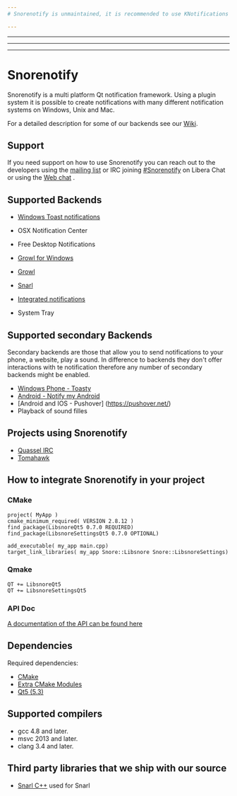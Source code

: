 ```yaml
---
# Snorenotify is unmaintained, it is recommended to use KNotifications instead. If you only care for Windows notification use https://invent.kde.org/libraries/snoretoast

---
```

---
---
---

Snorenotify
===========

Snorenotify is a multi platform Qt notification framework. 
Using a plugin system it is possible to create notifications with many different notification systems on Windows, Unix and Mac.

For a detailed description for some of our backends see our [Wiki](https://techbase.kde.org/Projects/Snorenotify).

## Support
If you need support on how to use Snorenotify you can reach out to the developers using the [mailing list](https://mail.kde.org/mailman/listinfo/snorenotify) or IRC joining [#Snorenotify](irc://irc.libera.chat/snorenotify) on Libera Chat or using the [Web chat](https://web.libera.chat/#snorenotify) .


## Supported Backends

- [Windows Toast notifications](https://techbase.kde.org/Projects/Snorenotify/Windows-Toast-Notification) 

- OSX Notification Center

- Free Desktop Notifications

- [Growl for Windows](http://www.growlforwindows.com/)

- [Growl](http://growl.info/)

- [Snarl](http://snarl.fullphat.net/)


- [Integrated notifications](https://techbase.kde.org/Projects/Snorenotify/Integrated-Notification-Backend)

- System Tray

## Supported secondary Backends

Secondary backends are those that allow you to send notifications to your phone, a website, play a sound.
In difference to backends they don't offer interactions with te notification  therefore any number of secondary backends might be enabled. 

- [Windows Phone - Toasty](http://supertoasty.com/)
- [Android - Notify my Android](https://www.notifymyandroid.com/) 
- [Android and IOS - Pushover] (https://pushover.net/)
- Playback of sound filles



## Projects using Snorenotify ##
- [Quassel IRC](http://www.quassel-irc.org/)
- [Tomahawk](http://www.tomahawk-player.org/)

## How to integrate Snorenotify in your project ##
### CMake ###

    project( MyApp )
    cmake_minimum_required( VERSION 2.8.12 )
    find_package(LibsnoreQt5 0.7.0 REQUIRED)
    find_package(LibsnoreSettingsQt5 0.7.0 OPTIONAL)
  
    add_executable( my_app main.cpp)
    target_link_libraries( my_app Snore::Libsnore Snore::LibsnoreSettings)
  
### Qmake ###

    QT += LibsnoreQt5
    QT += LibsnoreSettingsQt5
  

### API Doc ###
[A documentation of the API can be found here](http://hannah.von-reth.de/snorenotify/doc/latest/)


## Dependencies ##
Required dependencies:

- [CMake](http://www.cmake.org/)
- [Extra CMake Modules](https://projects.kde.org/projects/kdesupport/extra-cmake-modules)
- [Qt5 (5.3)](http://qt-project.org/)

## Supported compilers  ##
- gcc 4.8 and later.
- msvc 2013 and later.
- clang 3.4 and later.


## Third party libraries that we ship with our source ##
- [Snarl C++](http://sourceforge.net/p/snarlwin/code/HEAD/tree/trunk/hdr/C++/SnarlInterface_v42/) used for Snarl

